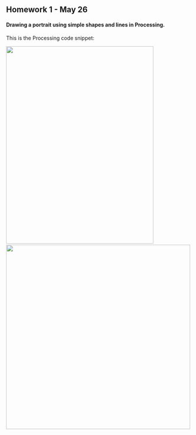 ## Homework 1 - May 26

#### Drawing a portrait using simple shapes and lines in Processing. 

This is the Processing code snippet:

<img src="https://github.com/ronit-singh/Intro_to_IM/blob/main/May%2026/CodeSnippet.jpg" width="400" height="535">&nbsp;&nbsp;&nbsp;&nbsp;&nbsp;&nbsp;<img src="https://github.com/ronit-singh/Intro_to_IM/blob/main/May%2026/Screenshot.jpg" width="500">
